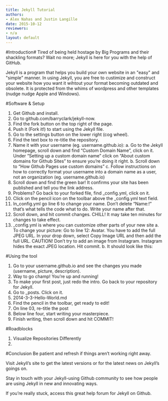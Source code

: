 ```yaml
---
title: Jekyll Tutorial
authors:
- Alex Nahas and Justin Langille
date: 2015-10-12
reviewers:
- n/a
layout: default
---
```


#Introduction#
Tired of being held hostage by Big Programs and their shackling formats?  Wait no more; Jekyll is here for you with the help of GitHub.

Jekyll is a program that helps you build your own website in an "easy" and "simple" manner. In using Jekyll, you are free to custimize and construct your website how you want it wihtout your format becoming outdated and obsolete.  It is protected from the whims of wordpress and other templates (nudge nudge Apple and Windows).


#Software & Setup

1.	Get Github and install. 
2.	Go to github.com/barryclark/jekyll-now.
3.	Find the fork button on the top right of the page.
4.	Push it (Fork it!) to start using the Jekyll file. 
5.	Go to the settings button on the lower right (cog wheel).
6.	Find the text box to re-title the repository.
7.	Name it with your username (eg. username.github.io):
  a. Go to the Jekyll homepage, scroll down and find “Custom Domain Name”, click on it. Under “Setting up a custom domain name” click on 
“About custom domains for Github Sites” to ensure you’re doing it right. 
  b. Scroll down to “How Github Pages use custom domains” 
  c.	Follow instructions on how to correctly format your username into a domain name as a user, not an organization (eg. username.github.io)
8.	Scroll down and find the green bar! It confirms your site has been published and tell you the link address. 
9.	Problems? Go back to your forked file, find _config.yml, click on it.
10.	Click on the pencil icon on the toolbar above the _config.yml text field. 
11.	In_config.yml go line 6 to change your name. Don’t delete “Name:!”  that’s what tells the code what to do. Write your name after that. 
12.	Scroll down, and hit commit changes. CHILL! It may take ten minutes for changes to take effect. 
13.	_config.yml is where you can customize other parts of your new site 
  a.	To change your picture: Go to line 12: Avatar. You have to add the full JPEG URL. In your drop down, select Copy Image URL and then add the full URL. CAUTION! Don’t try to add an image from Instagram. Instagram hides the exact JPEG location. Hit commit. 
  b.	It should look like this:

#Using the tool
1.	Go to your username.github.io and see the changes you made (username, picture, description). 
2.	Way to go champ! You’re up and running! 
3.	To make your first post, just redo the intro. Go back to your repository for Jekyll. 
4.	Go to _posts. Click on it. 
5.	2014-3-3-Hello-World.md 
6.	Find the pencil in the toolbar, get ready to edit!
7.	On line 03, re-title the post
8.	Below line four, start writing your masterpiece. 
9.	Finish writing, then scroll down and hit COMMIT!

#Roadblocks
1. Visualize Repositories Differently
2. 

#Conclusion
Be patient and refresh if things aren’t working right away.

Visit Jekyll’s site to get the latest versions or for the latest news on Jekyll’s goings on. 

Stay in touch with your Jekyll-using Github community to see how people are using Jekyll in new and innovating ways. 

If you’re really stuck, access this great help forum for Jekyll on Github.


